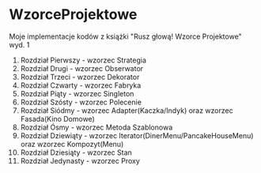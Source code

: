 # WzorceProjektowe
Moje implementacje kodów z książki "Rusz głową! Wzorce Projektowe" wyd. 1
1) Rozdział Pierwszy - wzorzec Strategia
2) Rozdział Drugi - wzorzec Obserwator
3) Rozdział Trzeci - wzorzec Dekorator
4) Rozdział Czwarty - wzorzec Fabryka
5) Rozdział Piąty - wzorzec Singleton
6) Rozdział Szósty - wzorzec Polecenie
7) Rozdział Siódmy - wzorzec Adapter(Kaczka/Indyk) oraz wzorzec Fasada(Kino Domowe)
8) Rozdział Ósmy - wzorzec Metoda Szablonowa
9) Rozdział Dziewiąty - wzorzec Iterator(DinerMenu/PancakeHouseMenu) oraz wzorzec Kompozyt(Menu)
10) Rozdział Dziesiąty - wzorzec Stan
11) Rozdział Jedynasty - wzorzec Proxy